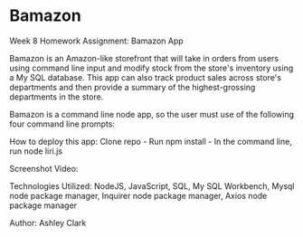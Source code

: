 # Bamazon

Week 8 Homework Assignment: Bamazon App

Bamazon is an Amazon-like storefront that will take in orders from users using command line input and modify stock from the store's inventory using a My SQL database. This app can also track product sales across store's departments and then provide a summary of the highest-grossing departments in the store.

Bamazon is a command line node app, so the user must use of the following four command line prompts:

How to deploy this app: Clone repo - Run npm install - In the command line, run node liri.js

Screenshot Video:



Technologies Utilized: NodeJS, JavaScript, SQL, My SQL Workbench, Mysql node package manager, Inquirer node package manager, Axios node package manager

Author: Ashley Clark